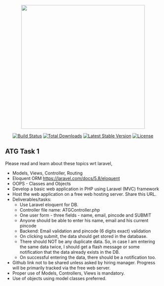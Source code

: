 <p align="center"><img src="https://res.cloudinary.com/dtfbvvkyp/image/upload/v1566331377/laravel-logolockup-cmyk-red.svg" width="400"></p>

<p align="center">
<a href="https://travis-ci.org/laravel/framework"><img src="https://travis-ci.org/laravel/framework.svg" alt="Build Status"></a>
<a href="https://packagist.org/packages/laravel/framework"><img src="https://poser.pugx.org/laravel/framework/d/total.svg" alt="Total Downloads"></a>
<a href="https://packagist.org/packages/laravel/framework"><img src="https://poser.pugx.org/laravel/framework/v/stable.svg" alt="Latest Stable Version"></a>
<a href="https://packagist.org/packages/laravel/framework"><img src="https://poser.pugx.org/laravel/framework/license.svg" alt="License"></a>
</p>

## ATG Task 1

Please read and learn about these topics wrt laravel,
- Models, Views, Controller, Routing
- Eloquent ORM https://laravel.com/docs/5.8/eloquent
- OOPS - Classes and Objects
- Develop a basic web application in PHP using Laravel (MVC) framework
- Host the web application on a free web hosting server. Share this URL.
- Deliverables/tasks:
  - Use Laravel eloquent for DB.
  - Controller file name: ATGController.php
   - One user form - three fields - name, email, pincode and SUBMIT
  - Anyone should be able to enter his name, email and his current pincode
   - Backend: Email validation and pincode (6 digits exact) validation
   - On clicking submit, the data should get stored in the database.
   - There should NOT be any duplicate data. So, in case I am entering the same
data twice, I should get a flash message or some notification that the data
already exists in the DB.
   - On successful entering the data, there should be a notification too.
- Github link not to be shared unless asked by hiring manager. Progress will be primarily
tracked via the free web server.
- Proper use of Models, Controllers, Views is mandatory.
- Use of objects using model classes preferred.
